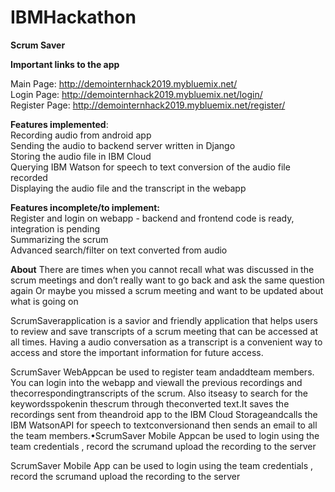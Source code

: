 # IBMHackathon
<b>Scrum Saver</b>


<b>Important links to the app</b><br>

Main Page: http://demointernhack2019.mybluemix.net/ <br>
Login Page: http://demointernhack2019.mybluemix.net/login/ <br> 
Register Page: http://demointernhack2019.mybluemix.net/register/ <br>

<b>Features implemented</b>:<br>
Recording audio from android app<br>
Sending the audio to backend server written in Django<br>
Storing the audio file in IBM Cloud<br>
Querying IBM Watson for speech to text conversion of the audio file recorded<br>
Displaying the audio file and the transcript in the webapp<br>

<b>Features incomplete/to implement:</b><br>
Register and login on webapp - backend and frontend code is ready, integration is pending <br>
Summarizing the scrum <br>
Advanced search/filter on text converted from audio <br>

<b> About</b>
There are times when you cannot recall what was discussed in the scrum meetings and don’t really want to go back and ask the same question again Or maybe you missed a scrum meeting and want to be updated about what is going on

ScrumSaverapplication is a savior and friendly application that helps users to review and save transcripts of a scrum meeting that can be accessed at all times. Having a audio conversation as a transcript is a convenient way to access and store the important information for future access.

ScrumSaver WebAppcan be used to register team andaddteam members.  You can login into the webapp and viewall the previous recordings and thecorrespondingtranscripts of the scrum. Also itseasy to search for the keywordsspokenin thescrum through theconverted text.It saves the recordings sent from theandroid app to the IBM Cloud Storageandcalls the IBM WatsonAPI for speech to textconversionand then sends an email to all the team members.•ScrumSaver Mobile Appcan be used to login using the team credentials , record the scrumand upload the recording to the server

ScrumSaver Mobile App can be used to login using the team credentials , record the scrumand upload the recording to the server

